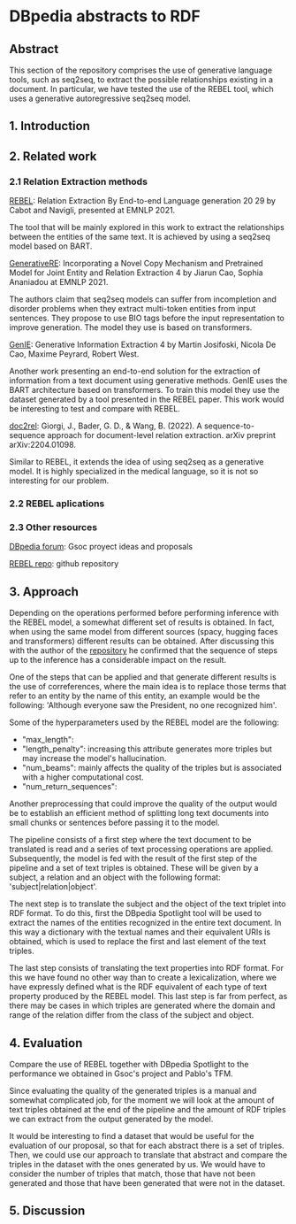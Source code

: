 # DBpedia abstracts to RDF

## Abstract
This section of the repository comprises the use of generative language tools, such as seq2seq, to extract the possible relationships existing in a document.
In particular, we have tested the use of the REBEL tool, which uses a generative autoregressive seq2seq model.

## 1. Introduction

## 2. Related work

### 2.1 Relation Extraction methods
[REBEL][1]: Relation Extraction By End-to-end Language generation 20 29 by Cabot and Navigli, presented at EMNLP 2021.

The tool that will be mainly explored in this work to extract the relationships between the entities of the same text. It is achieved by using a seq2seq model based on BART.

[GenerativeRE][2]: Incorporating a Novel Copy Mechanism and Pretrained Model for Joint Entity and Relation Extraction 4 by Jiarun Cao, Sophia Ananiadou at EMNLP 2021.

The authors claim that seq2seq models can suffer from incompletion and disorder problems when they extract multi-token entities from input sentences. They propose to use BIO tags before the input representation to improve generation. The model they use is based on transformers. 

[GenIE][3]: Generative Information Extraction 4 by Martin Josifoski, Nicola De Cao, Maxime Peyrard, Robert West.

Another work presenting an end-to-end solution for the extraction of information from a text document using generative methods. 
GenIE uses the BART architecture based on transformers.
To train this model they use the dataset generated by a tool presented in the REBEL paper. This work would be interesting to test and compare with REBEL.

[doc2rel][6]: Giorgi, J., Bader, G. D., & Wang, B. (2022). A sequence-to-sequence approach for document-level relation extraction. arXiv preprint arXiv:2204.01098.

Similar to REBEL, it extends the idea of using seq2seq as a generative model. It is highly specialized in the medical language, so it is not so interesting for our problem.

### 2.2 REBEL aplications

### 2.3 Other resources
[DBpedia forum][4]: Gsoc proyect ideas and proposals

[REBEL repo][5]: github repository

[1]: https://aclanthology.org/2021.findings-emnlp.204.pdf
[2]: https://aclanthology.org/2021.findings-emnlp.182.pdf
[3]: https://arxiv.org/pdf/2112.08340.pdf
[4]: https://forum.dbpedia.org/t/lg2rdf-language-generation-to-generate-rdf-from-dbpedia-abstracts-gsoc2022/1545
[5]: https://github.com/Babelscape/rebel
[6]: https://arxiv.org/pdf/2204.01098.pdf

## 3. Approach

Depending on the operations performed before performing inference with the REBEL model, a somewhat different set of results is obtained. In fact, when using the same model from different sources (spacy, hugging faces and transformers) different results can be obtained. After discussing this with the author of the [repository](https://github.com/Babelscape/rebel/issues/41) he confirmed that the sequence of steps up to the inference has a considerable impact on the result.

One of the steps that can be applied and that generate different results is the use of correferences, where the main idea is to replace those terms that refer to an entity by the name of this entity, an example would be the following: 'Although everyone saw the President, no one recognized him'.

Some of the hyperparameters used by the REBEL model are the following: 
- "max_length": 
- "length_penalty": increasing this attribute generates more triples but may increase the model's hallucination.
- "num_beams": mainly affects the quality of the triples but is associated with a higher computational cost.
- "num_return_sequences": 

Another preprocessing that could improve the quality of the output would be to establish an efficient method of splitting long text documents into small chunks or sentences before passing it to the model.

The pipeline consists of a first step where the text document to be translated is read and a series of text processing operations are applied.
Subsequently, the model is fed with the result of the first step of the pipeline and a set of text triples is obtained. These will be given by a subject, a relation and an object with the following format: 'subject|relation|object'.

The next step is to translate the subject and the object of the text triplet into RDF format. To do this, first the DBpedia Spotlight tool will be used to extract the names of the entities recognized in the entire text document. In this way a dictionary with the textual names and their equivalent URIs is obtained, which is used to replace the first and last element of the text triples.

The last step consists of translating the text properties into RDF format. For this we have found no other way than to create a lexicalization, where we have expressly defined what is the RDF equivalent of each type of text property produced by the REBEL model. This last step is far from perfect, as there may be cases in which triples are generated where the domain and range of the relation differ from the class of the subject and object.

## 4. Evaluation
Compare the use of REBEL together with DBpedia Spotlight to the performance we obtained in Gsoc's project and Pablo's TFM.

Since evaluating the quality of the generated triples is a manual and somewhat complicated job, for the moment we will look at the amount of text triples obtained at the end of the pipeline and the amount of RDF triples we can extract from the output generated by the model.

It would be interesting to find a dataset that would be useful for the evaluation of our proposal, so that for each abstract there is a set of triples. Then, we could use our approach to translate that abstract and compare the triples in the dataset with the ones generated by us. We would have to consider the number of triples that match, those that have not been generated and those that have been generated that were not in the dataset.
## 5. Discussion
